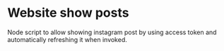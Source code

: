 # Website show posts


Node script to allow showing instagram post by using access token and automatically refreshing it when invoked.